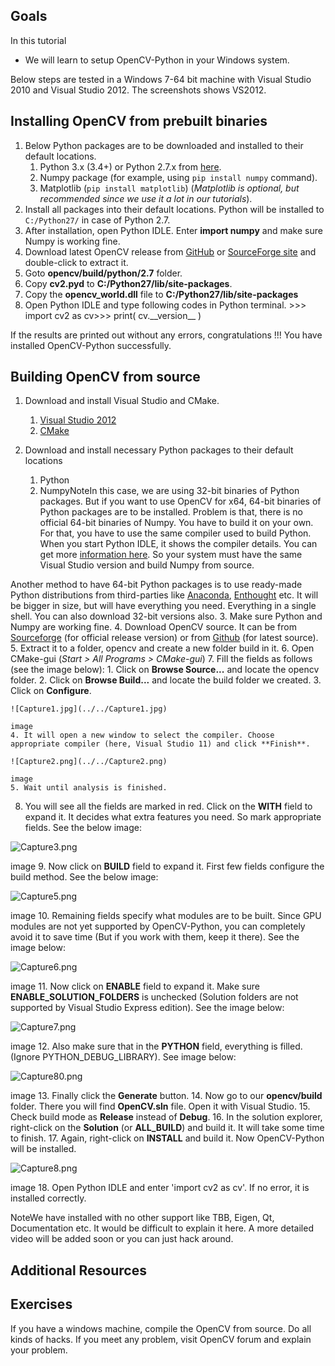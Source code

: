 
## Goals

In this tutorial

* We will learn to setup OpenCV-Python in your Windows system.

Below steps are tested in a Windows 7-64 bit machine with Visual Studio 2010 and Visual Studio 2012. The screenshots shows VS2012.

## Installing OpenCV from prebuilt binaries

1. Below Python packages are to be downloaded and installed to their default locations.
	1. Python 3.x (3.4+) or Python 2.7.x from [here](https://www.python.org/downloads/ "https://www.python.org/downloads/").
	2. Numpy package (for example, using `pip install numpy` command).
	3. Matplotlib (`pip install matplotlib`) (*Matplotlib is optional, but recommended since we use it a lot in our tutorials*).
2. Install all packages into their default locations. Python will be installed to `C:/Python27/` in case of Python 2.7.
3. After installation, open Python IDLE. Enter **import numpy** and make sure Numpy is working fine.
4. Download latest OpenCV release from [GitHub](https://github.com/opencv/opencv/releases "https://github.com/opencv/opencv/releases") or [SourceForge site](https://sourceforge.net/projects/opencvlibrary/files/ "https://sourceforge.net/projects/opencvlibrary/files/") and double-click to extract it.
5. Goto **opencv/build/python/2.7** folder.
6. Copy **cv2.pyd** to **C:/Python27/lib/site-packages**.
7. Copy the **opencv\_world.dll** file to **C:/Python27/lib/site-packages**
8. Open Python IDLE and type following codes in Python terminal. >>> import cv2 as cv>>> print( cv.\_\_version\_\_ )

If the results are printed out without any errors, congratulations !!! You have installed OpenCV-Python successfully.

## Building OpenCV from source

1. Download and install Visual Studio and CMake.
	1. [Visual Studio 2012](http://go.microsoft.com/?linkid=9816768 "http://go.microsoft.com/?linkid=9816768")
	2. [CMake](https://cmake.org/download/ "https://cmake.org/download/")
2. Download and install necessary Python packages to their default locations

	1. Python
	2. NumpyNoteIn this case, we are using 32-bit binaries of Python packages. But if you want to use OpenCV for x64, 64-bit binaries of Python packages are to be installed. Problem is that, there is no official 64-bit binaries of Numpy. You have to build it on your own. For that, you have to use the same compiler used to build Python. When you start Python IDLE, it shows the compiler details. You can get more [information here](http://stackoverflow.com/q/2676763/1134940 "http://stackoverflow.com/q/2676763/1134940"). So your system must have the same Visual Studio version and build Numpy from source.

Another method to have 64-bit Python packages is to use ready-made Python distributions from third-parties like [Anaconda](http://www.continuum.io/downloads "http://www.continuum.io/downloads"), [Enthought](https://www.enthought.com/downloads/ "https://www.enthought.com/downloads/") etc. It will be bigger in size, but will have everything you need. Everything in a single shell. You can also download 32-bit versions also.
3. Make sure Python and Numpy are working fine.
4. Download OpenCV source. It can be from [Sourceforge](http://sourceforge.net/projects/opencvlibrary/ "http://sourceforge.net/projects/opencvlibrary/") (for official release version) or from [Github](https://github.com/opencv/opencv "https://github.com/opencv/opencv") (for latest source).
5. Extract it to a folder, opencv and create a new folder build in it.
6. Open CMake-gui (*Start > All Programs > CMake-gui*)
7. Fill the fields as follows (see the image below):
	1. Click on **Browse Source...** and locate the opencv folder.
	2. Click on **Browse Build...** and locate the build folder we created.
	3. Click on **Configure**.

	![Capture1.jpg](../../Capture1.jpg)

	image
	4. It will open a new window to select the compiler. Choose appropriate compiler (here, Visual Studio 11) and click **Finish**.

	![Capture2.png](../../Capture2.png)

	image
	5. Wait until analysis is finished.
8. You will see all the fields are marked in red. Click on the **WITH** field to expand it. It decides what extra features you need. So mark appropriate fields. See the below image:

![Capture3.png](../../Capture3.png)

image
9. Now click on **BUILD** field to expand it. First few fields configure the build method. See the below image:

![Capture5.png](../../Capture5.png)

image
10. Remaining fields specify what modules are to be built. Since GPU modules are not yet supported by OpenCV-Python, you can completely avoid it to save time (But if you work with them, keep it there). See the image below:

![Capture6.png](../../Capture6.png)

image
11. Now click on **ENABLE** field to expand it. Make sure **ENABLE\_SOLUTION\_FOLDERS** is unchecked (Solution folders are not supported by Visual Studio Express edition). See the image below:

![Capture7.png](../../Capture7.png)

image
12. Also make sure that in the **PYTHON** field, everything is filled. (Ignore PYTHON\_DEBUG\_LIBRARY). See image below:

![Capture80.png](../../Capture80.png)

image
13. Finally click the **Generate** button.
14. Now go to our **opencv/build** folder. There you will find **OpenCV.sln** file. Open it with Visual Studio.
15. Check build mode as **Release** instead of **Debug**.
16. In the solution explorer, right-click on the **Solution** (or **ALL\_BUILD**) and build it. It will take some time to finish.
17. Again, right-click on **INSTALL** and build it. Now OpenCV-Python will be installed.

![Capture8.png](../../Capture8.png)

image
18. Open Python IDLE and enter 'import cv2 as cv'. If no error, it is installed correctly.

NoteWe have installed with no other support like TBB, Eigen, Qt, Documentation etc. It would be difficult to explain it here. A more detailed video will be added soon or you can just hack around.
## Additional Resources

## Exercises

If you have a windows machine, compile the OpenCV from source. Do all kinds of hacks. If you meet any problem, visit OpenCV forum and explain your problem. 

